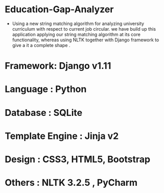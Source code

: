 # Education-Gap-Analyzer
- Using a new string matching algorithm for analyzing university curriculum with respect to current job circular. we have build up this application applying our string
matching algorithm at its core functionality, whereas using NLTK together with Django
framework to give a it a complete shape .
# Framework: Django v1.11
# Language : Python
# Database : SQLite
# Template Engine : Jinja v2
# Design : CSS3, HTML5, Bootstrap
# Others : NLTK 3.2.5 , PyCharm
